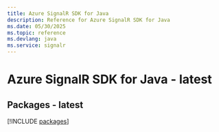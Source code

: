 ```yaml
---
title: Azure SignalR SDK for Java
description: Reference for Azure SignalR SDK for Java
ms.date: 05/30/2025
ms.topic: reference
ms.devlang: java
ms.service: signalr
---
```

# Azure SignalR SDK for Java - latest
## Packages - latest
[!INCLUDE [packages](signalr-index.md)]